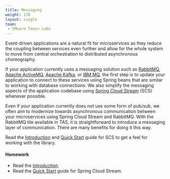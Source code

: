 ```yaml
---
title: Messaging
weight: 170
layout: single
team:
 - VMware Tanzu Labs
---
```


Event-driven applications are a natural fit for microservices as they reduce the coupling between services even further and allow for the whole system to move from central orchestration to distributed asynchronous choreography. 

If your application currently uses a messaging solution such as [RabbitMQ](https://www.rabbitmq.com/), [Apache ActiveMQ](https://activemq.apache.org/), [Apache Kafka](https://kafka.apache.org/), or [IBM MQ](https://www.ibm.com/products/mq), the first step is to update your application to connect to these services using Spring beans that are similar to working with database connections. We also simplify the messaging aspects of the application codebase using [Spring Cloud Stream](https://spring.io/projects/spring-cloud-stream) (SCS) whenever possible.

Even if your application currently does not use some form of pub/sub, we often aim to modernize towards asynchronous communication between your microservices using Spring Cloud Stream and RabbitMQ. With the RabbitMQ tile available in TAS, it is straightforward to introduce a messaging layer of communication. There are many benefits for doing it this way. 

Read the [Introduction](https://docs.spring.io/spring-cloud-stream/docs/current/reference/html/spring-cloud-stream.html#spring-cloud-stream-overview-introducing) and [Quick Start](https://docs.spring.io/spring-cloud-stream/docs/current/reference/html/spring-cloud-stream.html#spring-cloud-stream-overview-introducing) guide for SCS to get a feel for working with the library.


#### Homework

- Read the [Introduction](https://docs.spring.io/spring-cloud-stream/docs/current/reference/html/spring-cloud-stream.html#spring-cloud-stream-overview-introducing).
- Read the [Quick Start](https://docs.spring.io/spring-cloud-stream/docs/current/reference/html/spring-cloud-stream.html#spring-cloud-stream-overview-introducing) guide for Spring Cloud Stream.
